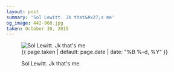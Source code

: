 ```yaml
---
layout: post
summary: 'Sol Lewitt. Jk that&#x27;s me'
og_image: 442-960.jpg
taken: October 30, 2015
---
```


<figure class="post">
<img alt="Sol Lewitt. Jk that's me" sizes="(min-width: 700px) 50vw, calc(100vw - 2rem)" src="{{ site.assets_url }}/442-480.jpg" srcset="{{ site.assets_url }}/442-960.jpg 960w, {{ site.assets_url }}/442-720.jpg 720w, {{ site.assets_url }}/442-480.jpg 480w, {{ site.assets_url }}/442-240.jpg 240w"/>
<figcaption>
<time>{{ page.taken | default: page.date | date: "%B %-d, %Y" }}</time>
<p>Sol Lewitt. Jk that's me</p>
</figcaption>
</figure>
